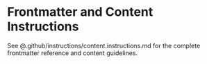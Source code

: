  # Frontmatter and Content Instructions
 See @.github/instructions/content.instructions.md for the complete frontmatter reference and content guidelines.  
